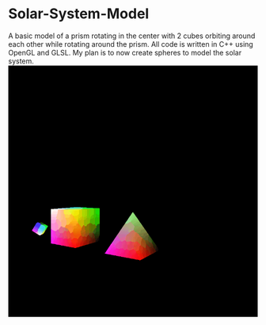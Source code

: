 # Solar-System-Model
A basic model of a prism rotating in the center with 2 cubes orbiting around each other while rotating around the prism. All code is written in C++ using OpenGL and GLSL. My plan is to now create spheres to model the solar system.
![](SolarSystem.gif)
